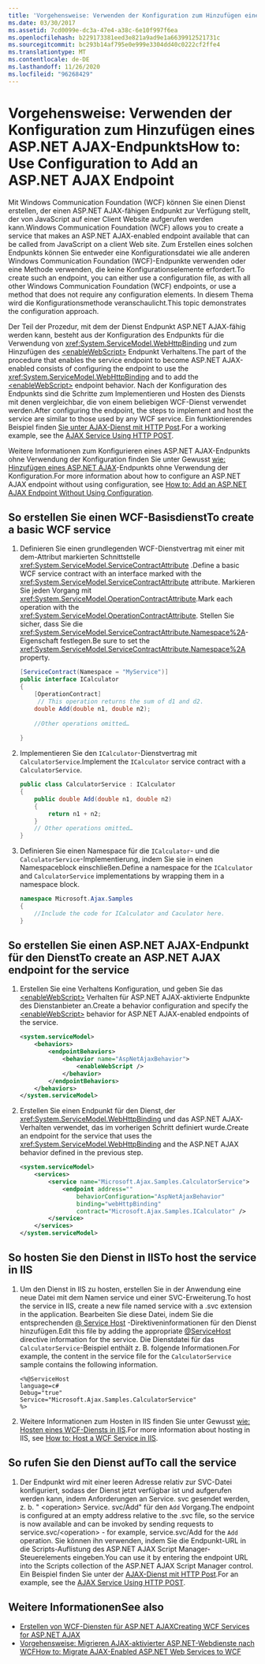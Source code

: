 ```yaml
---
title: 'Vorgehensweise: Verwenden der Konfiguration zum Hinzufügen eines ASP.NET AJAX-Endpunkts'
ms.date: 03/30/2017
ms.assetid: 7cd0099e-dc3a-47e4-a38c-6e10f997f6ea
ms.openlocfilehash: b229173381eed3e821a9ad9e1a6639912521731c
ms.sourcegitcommit: bc293b14af795e0e999e3304dd40c0222cf2ffe4
ms.translationtype: MT
ms.contentlocale: de-DE
ms.lasthandoff: 11/26/2020
ms.locfileid: "96268429"
---
```

# <a name="how-to-use-configuration-to-add-an-aspnet-ajax-endpoint"></a><span data-ttu-id="0a1cf-102">Vorgehensweise: Verwenden der Konfiguration zum Hinzufügen eines ASP.NET AJAX-Endpunkts</span><span class="sxs-lookup"><span data-stu-id="0a1cf-102">How to: Use Configuration to Add an ASP.NET AJAX Endpoint</span></span>

<span data-ttu-id="0a1cf-103">Mit Windows Communication Foundation (WCF) können Sie einen Dienst erstellen, der einen ASP.NET AJAX-fähigen Endpunkt zur Verfügung stellt, der von JavaScript auf einer Client Website aufgerufen werden kann.</span><span class="sxs-lookup"><span data-stu-id="0a1cf-103">Windows Communication Foundation (WCF) allows you to create a service that makes an ASP.NET AJAX-enabled endpoint available that can be called from JavaScript on a client Web site.</span></span> <span data-ttu-id="0a1cf-104">Zum Erstellen eines solchen Endpunkts können Sie entweder eine Konfigurationsdatei wie alle anderen Windows Communication Foundation (WCF)-Endpunkte verwenden oder eine Methode verwenden, die keine Konfigurationselemente erfordert.</span><span class="sxs-lookup"><span data-stu-id="0a1cf-104">To create such an endpoint, you can either use a configuration file, as with all other Windows Communication Foundation (WCF) endpoints, or use a method that does not require any configuration elements.</span></span> <span data-ttu-id="0a1cf-105">In diesem Thema wird die Konfigurationsmethode veranschaulicht.</span><span class="sxs-lookup"><span data-stu-id="0a1cf-105">This topic demonstrates the configuration approach.</span></span>  
  
 <span data-ttu-id="0a1cf-106">Der Teil der Prozedur, mit dem der Dienst Endpunkt ASP.NET AJAX-fähig werden kann, besteht aus der Konfiguration des Endpunkts für die Verwendung von <xref:System.ServiceModel.WebHttpBinding> und zum Hinzufügen des [\<enableWebScript>](../../configure-apps/file-schema/wcf/enablewebscript.md) Endpunkt Verhaltens.</span><span class="sxs-lookup"><span data-stu-id="0a1cf-106">The part of the procedure that enables the service endpoint to become ASP.NET AJAX-enabled consists of configuring the endpoint to use the <xref:System.ServiceModel.WebHttpBinding> and to add the [\<enableWebScript>](../../configure-apps/file-schema/wcf/enablewebscript.md) endpoint behavior.</span></span> <span data-ttu-id="0a1cf-107">Nach der Konfiguration des Endpunkts sind die Schritte zum Implementieren und Hosten des Diensts mit denen vergleichbar, die von einem beliebigen WCF-Dienst verwendet werden.</span><span class="sxs-lookup"><span data-stu-id="0a1cf-107">After configuring the endpoint, the steps to implement and host the service are similar to those used by any WCF service.</span></span> <span data-ttu-id="0a1cf-108">Ein funktionierendes Beispiel finden [Sie unter AJAX-Dienst mit HTTP Post](../samples/ajax-service-using-http-post.md).</span><span class="sxs-lookup"><span data-stu-id="0a1cf-108">For a working example, see the [AJAX Service Using HTTP POST](../samples/ajax-service-using-http-post.md).</span></span>  
  
 <span data-ttu-id="0a1cf-109">Weitere Informationen zum Konfigurieren eines ASP.NET AJAX-Endpunkts ohne Verwendung der Konfiguration finden Sie unter Gewusst [wie: Hinzufügen eines ASP.NET AJAX](how-to-add-an-aspnet-ajax-endpoint-without-using-configuration.md)-Endpunkts ohne Verwendung der Konfiguration.</span><span class="sxs-lookup"><span data-stu-id="0a1cf-109">For more information about how to configure an ASP.NET AJAX endpoint without using configuration, see [How to: Add an ASP.NET AJAX Endpoint Without Using Configuration](how-to-add-an-aspnet-ajax-endpoint-without-using-configuration.md).</span></span>  
  
## <a name="to-create-a-basic-wcf-service"></a><span data-ttu-id="0a1cf-110">So erstellen Sie einen WCF-Basisdienst</span><span class="sxs-lookup"><span data-stu-id="0a1cf-110">To create a basic WCF service</span></span>  
  
1. <span data-ttu-id="0a1cf-111">Definieren Sie einen grundlegenden WCF-Dienstvertrag mit einer mit dem-Attribut markierten Schnittstelle <xref:System.ServiceModel.ServiceContractAttribute> .</span><span class="sxs-lookup"><span data-stu-id="0a1cf-111">Define a basic WCF service contract with an interface marked with the <xref:System.ServiceModel.ServiceContractAttribute> attribute.</span></span> <span data-ttu-id="0a1cf-112">Markieren Sie jeden Vorgang mit <xref:System.ServiceModel.OperationContractAttribute>.</span><span class="sxs-lookup"><span data-stu-id="0a1cf-112">Mark each operation with the <xref:System.ServiceModel.OperationContractAttribute>.</span></span> <span data-ttu-id="0a1cf-113">Stellen Sie sicher, dass Sie die <xref:System.ServiceModel.ServiceContractAttribute.Namespace%2A>-Eigenschaft festlegen.</span><span class="sxs-lookup"><span data-stu-id="0a1cf-113">Be sure to set the <xref:System.ServiceModel.ServiceContractAttribute.Namespace%2A> property.</span></span>  
  
    ```csharp
    [ServiceContract(Namespace = "MyService")]  
    public interface ICalculator  
    {  
        [OperationContract]  
         // This operation returns the sum of d1 and d2.  
        double Add(double n1, double n2);  
  
        //Other operations omitted…  
  
    }  
    ```  
  
2. <span data-ttu-id="0a1cf-114">Implementieren Sie den `ICalculator`-Dienstvertrag mit `CalculatorService`.</span><span class="sxs-lookup"><span data-stu-id="0a1cf-114">Implement the `ICalculator` service contract with a `CalculatorService`.</span></span>  
  
    ```csharp
    public class CalculatorService : ICalculator  
    {  
        public double Add(double n1, double n2)  
        {  
            return n1 + n2;  
        }
        // Other operations omitted…
    }
    ```  
  
3. <span data-ttu-id="0a1cf-115">Definieren Sie einen Namespace für die `ICalculator`- und die `CalculatorService`-Implementierung, indem Sie sie in einen Namespaceblock einschließen.</span><span class="sxs-lookup"><span data-stu-id="0a1cf-115">Define a namespace for the `ICalculator` and `CalculatorService` implementations by wrapping them in a namespace block.</span></span>  
  
    ```csharp
    namespace Microsoft.Ajax.Samples
    {  
        //Include the code for ICalculator and Caculator here.  
    }  
    ```  
  
## <a name="to-create-an-aspnet-ajax-endpoint-for-the-service"></a><span data-ttu-id="0a1cf-116">So erstellen Sie einen ASP.NET AJAX-Endpunkt für den Dienst</span><span class="sxs-lookup"><span data-stu-id="0a1cf-116">To create an ASP.NET AJAX endpoint for the service</span></span>  
  
1. <span data-ttu-id="0a1cf-117">Erstellen Sie eine Verhaltens Konfiguration, und geben Sie das [\<enableWebScript>](../../configure-apps/file-schema/wcf/enablewebscript.md) Verhalten für ASP.NET AJAX-aktivierte Endpunkte des Dienstanbieter an.</span><span class="sxs-lookup"><span data-stu-id="0a1cf-117">Create a behavior configuration and specify the [\<enableWebScript>](../../configure-apps/file-schema/wcf/enablewebscript.md) behavior for ASP.NET AJAX-enabled endpoints of the service.</span></span>  
  
    ```xml  
    <system.serviceModel>  
        <behaviors>  
            <endpointBehaviors>  
                <behavior name="AspNetAjaxBehavior">  
                    <enableWebScript />  
                </behavior>  
            </endpointBehaviors>  
        </behaviors>  
    </system.serviceModel>  
    ```  
  
2. <span data-ttu-id="0a1cf-118">Erstellen Sie einen Endpunkt für den Dienst, der <xref:System.ServiceModel.WebHttpBinding> und das ASP.NET AJAX-Verhalten verwendet, das im vorherigen Schritt definiert wurde.</span><span class="sxs-lookup"><span data-stu-id="0a1cf-118">Create an endpoint for the service that uses the <xref:System.ServiceModel.WebHttpBinding> and the ASP.NET AJAX behavior defined in the previous step.</span></span>  
  
    ```xml  
    <system.serviceModel>  
        <services>  
            <service name="Microsoft.Ajax.Samples.CalculatorService">  
                <endpoint address=""  
                    behaviorConfiguration="AspNetAjaxBehavior"
                    binding="webHttpBinding"  
                    contract="Microsoft.Ajax.Samples.ICalculator" />  
            </service>  
        </services>  
    </system.serviceModel>
    ```  
  
## <a name="to-host-the-service-in-iis"></a><span data-ttu-id="0a1cf-119">So hosten Sie den Dienst in IIS</span><span class="sxs-lookup"><span data-stu-id="0a1cf-119">To host the service in IIS</span></span>  
  
1. <span data-ttu-id="0a1cf-120">Um den Dienst in IIS zu hosten, erstellen Sie in der Anwendung eine neue Datei mit dem Namen service und einer SVC-Erweiterung.</span><span class="sxs-lookup"><span data-stu-id="0a1cf-120">To host the service in IIS, create a new file named service with a .svc extension in the application.</span></span> <span data-ttu-id="0a1cf-121">Bearbeiten Sie diese Datei, indem Sie die entsprechenden [ \@ Service Host](../../configure-apps/file-schema/wcf-directive/servicehost.md) -Direktiveninformationen für den Dienst hinzufügen.</span><span class="sxs-lookup"><span data-stu-id="0a1cf-121">Edit this file by adding the appropriate [\@ServiceHost](../../configure-apps/file-schema/wcf-directive/servicehost.md) directive information for the service.</span></span> <span data-ttu-id="0a1cf-122">Die Dienstdatei für das `CalculatorService`-Beispiel enthält z.&#160;B. folgende Informationen.</span><span class="sxs-lookup"><span data-stu-id="0a1cf-122">For example, the content in the service file for the `CalculatorService` sample contains the following information.</span></span>  
  
    ```aspx-csharp
    <%@ServiceHost
    language=c#
    Debug="true"
    Service="Microsoft.Ajax.Samples.CalculatorService"  
    %>  
    ```  
  
2. <span data-ttu-id="0a1cf-123">Weitere Informationen zum Hosten in IIS finden Sie unter Gewusst [wie: Hosten eines WCF-Diensts in IIS](how-to-host-a-wcf-service-in-iis.md).</span><span class="sxs-lookup"><span data-stu-id="0a1cf-123">For more information about hosting in IIS, see [How to: Host a WCF Service in IIS](how-to-host-a-wcf-service-in-iis.md).</span></span>  
  
## <a name="to-call-the-service"></a><span data-ttu-id="0a1cf-124">So rufen Sie den Dienst auf</span><span class="sxs-lookup"><span data-stu-id="0a1cf-124">To call the service</span></span>  
  
1. <span data-ttu-id="0a1cf-125">Der Endpunkt wird mit einer leeren Adresse relativ zur SVC-Datei konfiguriert, sodass der Dienst jetzt verfügbar ist und aufgerufen werden kann, indem Anforderungen an Service. svc gesendet werden, z. b. " \<operation> Service. svc/Add" für den `Add` Vorgang.</span><span class="sxs-lookup"><span data-stu-id="0a1cf-125">The endpoint is configured at an empty address relative to the .svc file, so the service is now available and can be invoked by sending requests to service.svc/\<operation> - for example, service.svc/Add for the `Add` operation.</span></span> <span data-ttu-id="0a1cf-126">Sie können ihn verwenden, indem Sie die Endpunkt-URL in die Scripts-Auflistung des ASP.NET AJAX Script Manager-Steuerelements eingeben.</span><span class="sxs-lookup"><span data-stu-id="0a1cf-126">You can use it by entering the endpoint URL into the Scripts collection of the ASP.NET AJAX Script Manager control.</span></span> <span data-ttu-id="0a1cf-127">Ein Beispiel finden Sie unter der [AJAX-Dienst mit HTTP Post](../samples/ajax-service-using-http-post.md).</span><span class="sxs-lookup"><span data-stu-id="0a1cf-127">For an example, see the [AJAX Service Using HTTP POST](../samples/ajax-service-using-http-post.md).</span></span>  
  
## <a name="see-also"></a><span data-ttu-id="0a1cf-128">Weitere Informationen</span><span class="sxs-lookup"><span data-stu-id="0a1cf-128">See also</span></span>

- [<span data-ttu-id="0a1cf-129">Erstellen von WCF-Diensten für ASP.NET AJAX</span><span class="sxs-lookup"><span data-stu-id="0a1cf-129">Creating WCF Services for ASP.NET AJAX</span></span>](creating-wcf-services-for-aspnet-ajax.md)
- [<span data-ttu-id="0a1cf-130">Vorgehensweise: Migrieren AJAX-aktivierter ASP.NET-Webdienste nach WCF</span><span class="sxs-lookup"><span data-stu-id="0a1cf-130">How to: Migrate AJAX-Enabled ASP.NET Web Services to WCF</span></span>](how-to-migrate-ajax-enabled-aspnet-web-services-to-wcf.md)
